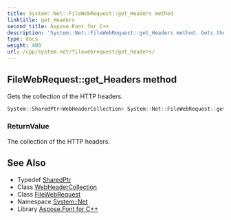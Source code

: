 ```yaml
---
title: System::Net::FileWebRequest::get_Headers method
linktitle: get_Headers
second_title: Aspose.Font for C++
description: 'System::Net::FileWebRequest::get_Headers method. Gets the collection of the HTTP headers in C++.'
type: docs
weight: 400
url: /cpp/system.net/filewebrequest/get_headers/
---
```

## FileWebRequest::get_Headers method


Gets the collection of the HTTP headers.

```cpp
System::SharedPtr<WebHeaderCollection> System::Net::FileWebRequest::get_Headers() override
```


### ReturnValue

The collection of the HTTP headers.

## See Also

* Typedef [SharedPtr](../../../system/sharedptr/)
* Class [WebHeaderCollection](../../webheadercollection/)
* Class [FileWebRequest](../)
* Namespace [System::Net](../../)
* Library [Aspose.Font for C++](../../../)
